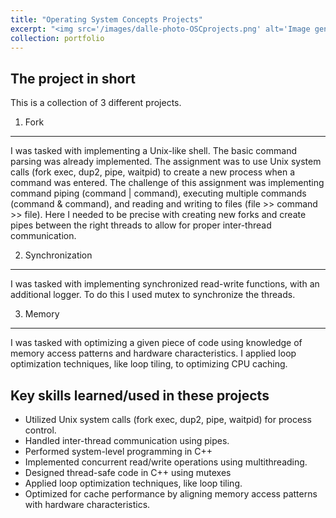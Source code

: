 ```yaml
---
title: "Operating System Concepts Projects"
excerpt: "<img src='/images/dalle-photo-OSCprojects.png' alt='Image generated by Copilot Designer' style='float: left; margin-bottom: 20px; width: 100%; height: 200px; object-fit:cover;'> This is a collection of three projects for the course OSC, covering Froking, Synchronization and Optimizations based on memory caching, Sept-Oct 2024"
collection: portfolio
---
```


The project in short
----
This is a collection of 3 different projects.

1. Fork
----
I was tasked with implementing a Unix-like shell. The basic command parsing was already implemented. The assignment was to use Unix system calls (fork exec, dup2, pipe, waitpid) to create a new process when a command was entered. The challenge of this assignment was implementing command piping (command | command), executing multiple commands (command & command), and reading and writing to files (file >> command >> file). Here I needed to be precise with creating new forks and create pipes between the right threads to allow for proper inter-thread communication.

2. Synchronization
----
I was tasked with implementing synchronized read-write functions, with an additional logger. To do this I used mutex to synchronize the threads.

3. Memory
---
I was tasked with optimizing a given piece of code using knowledge of memory access patterns and hardware characteristics. I applied loop optimization techniques, like loop tiling, to optimizing CPU caching.

Key skills learned/used in these projects
----
- Utilized Unix system calls (fork exec, dup2, pipe, waitpid) for process control.
- Handled inter-thread communication using pipes.
- Performed system-level programming in C++
- Implemented concurrent read/write operations using multithreading.
- Designed thread-safe code in C++ using mutexes
- Applied loop optimization techniques, like loop tiling.
- Optimized for cache performance by aligning memory access patterns with hardware characteristics.
